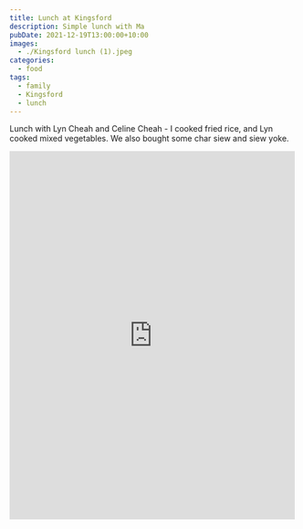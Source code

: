 ```yaml
---
title: Lunch at Kingsford
description: Simple lunch with Ma
pubDate: 2021-12-19T13:00:00+10:00
images:
  - ./Kingsford lunch (1).jpeg
categories:
  - food
tags:
  - family
  - Kingsford
  - lunch
---
```


Lunch with Lyn Cheah and Celine Cheah - I cooked fried rice, and Lyn cooked mixed vegetables. We also bought some char siew and siew yoke.

<iframe src="https://www.facebook.com/plugins/post.php?href=https%3A%2F%2Fwww.facebook.com%2Fchris1.tham%2Fposts%2Fpfbid0SF7Erhrp8pbNR5wHh8yubReYBBahZUt94Fy3PMBAhCv9V31TWkixYA68tvrMVVKyl&show_text=true&width=500" width="500" height="645" style="border:none;overflow:hidden" scrolling="no" frameborder="0" allowfullscreen="true" allow="autoplay; clipboard-write; encrypted-media; picture-in-picture; web-share"></iframe>
